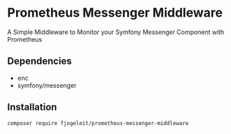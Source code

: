 # Prometheus Messenger Middleware

A Simple Middleware to Monitor your Symfony Messenger Component with Prometheus

## Dependencies
* enc
* symfony/messenger

## Installation

```bash
composer require fjogeleit/prometheus-messenger-middleware
```
